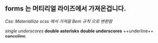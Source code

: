 ## forms 는 머티리얼 라이즈에서 가져온겁니다.
*Css: Materiallize scss 에서 가져옴 Bem 규칙 으로 변환함*

_single underscores_
**double asterisks**
__double underscores__
++underline++
~~cancelline~~